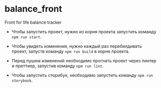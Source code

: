 # balance_front

Front for life balance tracker

- Чтобы запустить проект, нужно из корня проекта запустить команду `npm run start`.  
  

- Чтобы увидеть изменения, нужно каждый раз перебилдивать проект, запуств команду `npm run build` в корне проекта.  
  

- Перед пушем изменений необходимо прогнать проект через линтер и преттиер, запустив команду `npm run lint`.  
  

- Чтобы запустить сторибук, необходимо запустить команду `npm run storybook`.